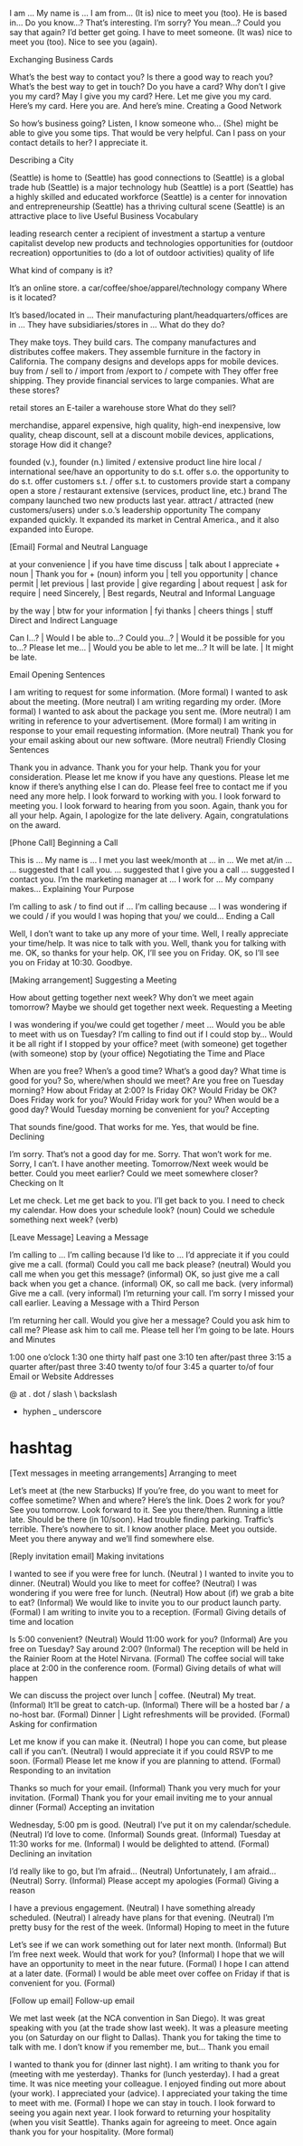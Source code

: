 I am … My name is …
I am from…
(It is) nice to meet you (too).
He is based in…
Do you know…?
That’s interesting.
I’m sorry?
You mean…?
Could you say that again?
I’d better get going.
I have to meet someone.
(It was) nice to meet you (too).
Nice to see you (again).


Exchanging Business Cards

What’s the best way to contact you?
Is there a good way to reach you?
What’s the best way to get in touch?
Do you have a card?
Why don’t I give you my card?
May I give you my card?
Here. Let me give you my card.
Here’s my card.
Here you are.
And here’s mine.
Creating a Good Network

So how’s business going?
Listen, I know someone who…
(She) might be able to give you some tips.
That would be very helpful.
Can I pass on your contact details to her?
I appreciate it.

Describing a City

(Seattle) is home to
(Seattle) has good connections to
(Seattle) is a global trade hub
(Seattle) is a major technology hub
(Seattle) is a port
(Seattle) has a highly skilled and educated workforce
(Seattle) is a center for innovation and entrepreneurship
(Seattle) has a thriving cultural scene
(Seattle) is an attractive place to live
Useful Business Vocabulary

leading research center
a recipient of investment
a startup
a venture capitalist
develop new products and technologies
opportunities for (outdoor recreation)
opportunities to (do a lot of outdoor activities)
quality of life

What kind of company is it?

It’s an online store.
a car/coffee/shoe/apparel/technology company
Where is it located?

It’s based/located in …
Their manufacturing plant/headquarters/offices are in …
They have subsidiaries/stores in …
What do they do?

They make toys.
They build cars.
The company manufactures and distributes coffee makers.
They assemble furniture in the factory in California.
The company designs and develops apps for mobile devices.
buy from / sell to / import from /export to / compete with
They offer free shipping.
They provide financial services to large companies.
What are these stores?

retail stores
an E-tailer
a warehouse store
What do they sell?

merchandise, apparel
expensive, high quality, high-end
inexpensive, low quality, cheap
discount, sell at a discount
mobile devices, applications, storage
How did it change?

founded (v.), founder (n.)
limited / extensive product line
hire
local / international
see/have an opportunity to do s.t.
offer s.o. the opportunity to do s.t.
offer customers s.t. / offer s.t. to customers
provide
start a company
open a store / restaurant
extensive (services, product line, etc.)
brand
The company launched two new products last year.
attract / attracted (new customers/users)
under s.o.’s leadership
opportunity
The company expanded quickly. It expanded its market in Central America., and it also expanded into Europe.



[Email]
Formal and Neutral Language

at your convenience | if you have time
discuss | talk about
I appreciate + noun | Thank you for + (noun)
inform you | tell you
opportunity | chance
permit | let
previous | last
provide | give
regarding | about
request | ask for
require | need
Sincerely, | Best regards,
Neutral and Informal Language

by the way | btw
for your information | fyi
thanks | cheers
things | stuff
Direct and Indirect Language

Can I…? | Would I be able to…?
Could you…? | Would it be possible for you to…?
Please let me… | Would you be able to let me…?
It will be late. | It might be late.

Email Opening Sentences

I am writing to request for some information. (More formal)
I wanted to ask about the meeting. (More neutral)
I am writing regarding my order. (More formal)
I wanted to ask about the package you sent me. (More neutral)
I am writing in reference to your advertisement. (More formal)
I am writing in response to your email requesting information. (More neutral)
Thank you for your email asking about our new software. (More neutral)
Friendly Closing Sentences

Thank you in advance.
Thank you for your help.
Thank you for your consideration.
Please let me know if you have any questions.
Please let me know if there’s anything else I can do.
Please feel free to contact me if you need any more help.
I look forward to working with you.
I look forward to meeting you.
I look forward to hearing from you soon.
Again, thank you for all your help.
Again, I apologize for the late delivery.
Again, congratulations on the award.

[Phone Call]
Beginning a Call

This is …
My name is …
I met you last week/month at … in …
We met at/in …
… suggested that I call you.
… suggested that I give you a call
… suggested I contact you.
I’m the marketing manager at …
I work for …
My company makes…
Explaining Your Purpose

I’m calling to ask / to find out if …
I’m calling because …
I was wondering if we could / if you would
I was hoping that you/ we could…
Ending a Call

Well, I don’t want to take up any more of your time.
Well, I really appreciate your time/help.
It was nice to talk with you.
Well, thank you for talking with me.
OK, so thanks for your help.
OK, I’ll see you on Friday.
OK, so I’ll see you on Friday at 10:30.
Goodbye.

[Making arrangement]
Suggesting a Meeting

How about getting together next week?
Why don’t we meet again tomorrow?
Maybe we should get together next week.
Requesting a Meeting

I was wondering if you/we could get together / meet …
Would you be able to meet with us on Tuesday?
I’m calling to find out if I could stop by…
Would it be all right if I stopped by your office?
meet (with someone)
get together (with someone)
stop by (your office)
Negotiating the Time and Place

When are you free?
When’s a good time?
What’s a good day?
What time is good for you?
So, where/when should we meet?
Are you free on Tuesday morning?
How about Friday at 2:00?
Is Friday OK?
Would Friday be OK?
Does Friday work for you?
Would Friday work for you?
When would be a good day?
Would Tuesday morning be convenient for you?
Accepting

That sounds fine/good.
That works for me.
Yes, that would be fine.
Declining

I’m sorry. That’s not a good day for me.
Sorry. That won’t work for me.
Sorry, I can’t. I have another meeting.
Tomorrow/Next week would be better.
Could you meet earlier?
Could we meet somewhere closer?
Checking on It

Let me check.
Let me get back to you.
I’ll get back to you.
I need to check my calendar.
How does your schedule look? (noun)
Could we schedule something next week? (verb)


[Leave Message]
Leaving a Message

I’m calling to …
I’m calling because I’d like to …
I’d appreciate it if you could give me a call. (formal)
Could you call me back please? (neutral)
Would you call me when you get this message? (informal)
OK, so just give me a call back when you get a chance. (informal)
OK, so call me back. (very informal)
Give me a call. (very informal)
I’m returning your call.
I’m sorry I missed your call earlier.
Leaving a Message with a Third Person

I’m returning her call.
Would you give her a message?
Could you ask him to call me?
Please ask him to call me.
Please tell her I’m going to be late.
Hours and Minutes

1:00 one o’clock
1:30 one thirty half past one
3:10 ten after/past three
3:15 a quarter after/past three
3:40 twenty to/of four
3:45 a quarter to/of four
Email or Website Addresses

@ at
.	dot
/ slash
\ backslash
- hyphen
_ underscore
# hashtag

[Text messages in meeting arrangements]
Arranging to meet

Let’s meet at (the new Starbucks)
If you’re free, do you want to meet for coffee sometime?
When and where?
Here’s the link.
Does 2 work for you?
See you tomorrow.
Look forward to it.
See you there/then.
Running a little late.
Should be there (in 10/soon).
Had trouble finding parking.
Traffic’s terrible.
There’s nowhere to sit.
I know another place.
Meet you outside.
Meet you there anyway and we’ll find somewhere else.

[Reply invitation email]
Making invitations

I wanted to see if you were free for lunch. (Neutral )
I wanted to invite you to dinner. (Neutral)
Would you like to meet for coffee? (Neutral)
I was wondering if you were free for lunch. (Neutral)
How about (if) we grab a bite to eat? (Informal)
We would like to invite you to our product launch party. (Formal)
I am writing to invite you to a reception. (Formal)
Giving details of time and location

Is 5:00 convenient? (Neutral)
Would 11:00 work for you? (Informal)
Are you free on Tuesday? Say around 2:00? (Informal)
The reception will be held in the Rainier Room at the Hotel Nirvana. (Formal)
The coffee social will take place at 2:00 in the conference room. (Formal)
Giving details of what will happen

We can discuss the project over lunch | coffee. (Neutral)
My treat. (Informal)
It’ll be great to catch-up. (Informal)
There will be a hosted bar / a no-host bar. (Formal)
Dinner | Light refreshments will be provided. (Formal)
Asking for confirmation

Let me know if you can make it. (Neutral)
I hope you can come, but please call if you can’t. (Neutral)
I would appreciate it if you could RSVP to me soon. (Formal)
Please let me know if you are planning to attend. (Formal)
Responding to an invitation

Thanks so much for your email. (Informal)
Thank you very much for your invitation. (Formal)
Thank you for your email inviting me to your annual dinner (Formal)
Accepting an invitation

Wednesday, 5:00 pm is good. (Neutral)
I’ve put it on my calendar/schedule. (Neutral)
I’d love to come. (Informal)
Sounds great. (Informal)
Tuesday at 11:30 works for me. (Informal)
I would be delighted to attend. (Formal)
Declining an invitation

I’d really like to go, but I’m afraid… (Neutral)
Unfortunately, I am afraid…(Neutral)
Sorry. (Informal)
Please accept my apologies (Formal)
Giving a reason

I have a previous engagement. (Neutral)
I have something already scheduled. (Neutral)
I already have plans for that evening. (Neutral)
I’m pretty busy for the rest of the week. (Informal)
Hoping to meet in the future

Let’s see if we can work something out for later next month. (Informal)
But I’m free next week. Would that work for you? (Informal)
I hope that we will have an opportunity to meet in the near future. (Formal)
I hope I can attend at a later date. (Formal)
I would be able meet over coffee on Friday if that is convenient for you. (Formal)

[Follow up email]
Follow-up email

We met last week (at the NCA convention in San Diego).
It was great speaking with you (at the trade show last week).
It was a pleasure meeting you (on Saturday on our flight to Dallas).
Thank you for taking the time to talk with me.
I don’t know if you remember me, but…
Thank you email

I wanted to thank you for (dinner last night).
I am writing to thank you for (meeting with me yesterday).
Thanks for (lunch yesterday).
I had a great time.
It was nice meeting your colleague.
I enjoyed finding out more about (your work).
I appreciated your (advice).
I appreciated your taking the time to meet with me. (Formal)
I hope we can stay in touch.
I look forward to seeing you again next year.
I look forward to returning your hospitality (when you visit Seattle).
Thanks again for agreeing to meet.
Once again thank you for your hospitality. (More formal)
